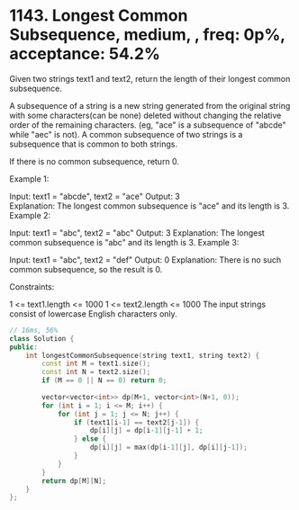 # 1143. Longest Common Subsequence, medium, , freq: 0p%, acceptance: 54.2%

Given two strings text1 and text2, return the length of their longest common subsequence.

A subsequence of a string is a new string generated from the original string with some characters(can be none) deleted without changing the relative order of the remaining characters. (eg, "ace" is a subsequence of "abcde" while "aec" is not). A common subsequence of two strings is a subsequence that is common to both strings.

 

If there is no common subsequence, return 0.

 

Example 1:

Input: text1 = "abcde", text2 = "ace" 
Output: 3  
Explanation: The longest common subsequence is "ace" and its length is 3.
Example 2:

Input: text1 = "abc", text2 = "abc"
Output: 3
Explanation: The longest common subsequence is "abc" and its length is 3.
Example 3:

Input: text1 = "abc", text2 = "def"
Output: 0
Explanation: There is no such common subsequence, so the result is 0.
 

Constraints:

1 <= text1.length <= 1000
1 <= text2.length <= 1000
The input strings consist of lowercase English characters only.

```c++
// 16ms, 56%
class Solution {
public:
    int longestCommonSubsequence(string text1, string text2) {
        const int M = text1.size();
        const int N = text2.size();
        if (M == 0 || N == 0) return 0;
        
        vector<vector<int>> dp(M+1, vector<int>(N+1, 0));
        for (int i = 1; i <= M; i++) {
            for (int j = 1; j <= N; j++) {
                if (text1[i-1] == text2[j-1]) {
                    dp[i][j] = dp[i-1][j-1] + 1;
                } else {
                    dp[i][j] = max(dp[i-1][j], dp[i][j-1]);
                }
            }
        }
        return dp[M][N];
    }
};

```
